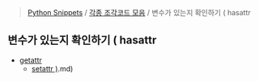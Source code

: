 > [Python Snippets](../../README.md) / [각종 조각코드 모음](../README.md) / 변수가 있는지 확인하기 ( hasattr 
## 변수가 있는지 확인하기 ( hasattr 
- [ getattr ](%20getattr%20/README.md)
	- [ setattr )](%20getattr%20/%20setattr%20).md)